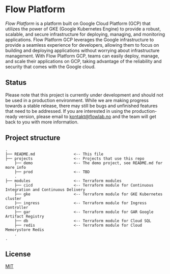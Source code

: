 # Flow Platform

_Flow Platform_ is a platform built on Google Cloud Platform (GCP) that utilizes the power of GKE (Google
Kubernetes Engine) to provide a robust, scalable, and secure infrastructure for deploying, managing, and monitoring
applications. Flow Platform GCP leverages the Google infrastructure to provide a seamless experience for developers,
allowing them to focus on building and deploying applications without worrying about infrastructure management. With
Flow Platform GCP, teams can easily deploy, manage, and scale their applications on GCP, taking advantage of the
reliability and security that comes with the Google cloud.

## Status

Please note that this project is currently under development and should not be used in a production environment. While
we are making progress towards a stable release, there may still be bugs and unfinished features that need to be
addressed. If you are interested in using the production-ready version, please email to kontakt@flowlab.no and
the team will get back to you with more information.

## Project structure

```
.
├── README.md                 <-- This file
├── projects                  <-- Projects that use this repo
    ├── demo                  <-- The demo project, see README.md for more info
    ├── prod                  <-- TBD
    .
├── modules                   <-- Terraform modules
    ├── cicd                  <-- Terraform module for Continuous Integration and Continuous Delivery
    ├── gke                   <-- Terraform module for GKE Kubernetes cluster
    ├── ingress               <-- Terraform module for Ingress Controller
    ├── gar                   <-- Terraform module for GAR Google Artifact Registry
    ├── db                    <-- Terraform module for Cloud SQL
    ├── redis                 <-- Terraform module for Cloud Memorystore Redis
    .
.
```

## License

[MIT](LICENSE)
